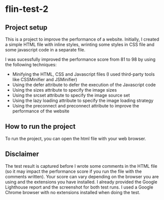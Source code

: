 # flin-test-2

## Project setup

This is a project to improve the performance of a website.
Initially, I created a simple HTML file with inline styles, wrinting some styles in CSS file and some javascript code in a separate file.

I was sucessfully improved the performance score from 81 to 98 by using the following techniques:

- Minifying the HTML, CSS and Javascript files (I used third-party tools like CSSMinifier and JSMinifier)
- Using the defer attribute to defer the execution of the Javascript code
- Using the sizes attribute to specify the image sizes
- Using the srcset attribute to specify the image source set
- Using the lazy loading attribute to specify the image loading strategy
- Using the preconnect and preconnect attribute to improve the performance of the website

## How to run the project

To run the project, you can open the html file with your web browser.

## Disclaimer

The test result is captured before I wrote some comments in the HTML file (so it may impact the performance score if you run the file with the comments written). Your score can vary depending on the browser you are using and the extensions you have installed. I already provided the Google Lighthouse report and the screenshot for both test runs. I used a Google Chrome browser with no extensions installed when doing the test.
